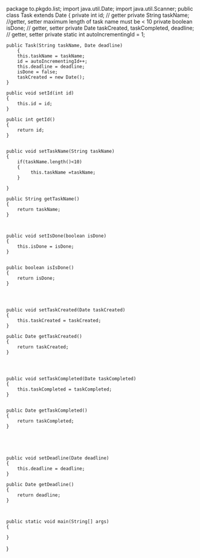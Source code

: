 package to.pkgdo.list;
import java.util.Date;
import java.util.Scanner;
public class Task extends Date
{
	private int id; // getter
	private String taskName; //getter, setter maximum length of task name must be < 10
	private boolean isDone; // getter, setter
	private Date taskCreated, taskCompleted, deadline; // getter, setter
	private static int autoIncrementingId = 1;

	public Task(String taskName, Date deadline)
        {
		this.taskName = taskName;
		id = autoIncrementingId++;
		this.deadline = deadline;
		isDone = false;
		taskCreated = new Date();
	}
    
    public void setId(int id)
    {
        this.id = id;
    }
    
    public int getId() 
    {
        return id;
    }
   
    
    public void setTaskName(String taskName)
    {   
        if(taskName.length()<10)
        {
             this.taskName =taskName;
        }
       
    }
    
    public String getTaskName() 
    {
        return taskName;
    }
    
    

    public void setIsDone(boolean isDone)
    {
        this.isDone = isDone;
    }
    
    
    public boolean isIsDone()
    {
        return isDone;
    }
    
    


    public void setTaskCreated(Date taskCreated) 
    {
        this.taskCreated = taskCreated;
    }
    
    public Date getTaskCreated()
    {
        return taskCreated;
    }
    
    


    public void setTaskCompleted(Date taskCompleted) 
    {
        this.taskCompleted = taskCompleted;
    }
    
    
    public Date getTaskCompleted()
    {
        return taskCompleted;
    }
    
    



    public void setDeadline(Date deadline)
    {
        this.deadline = deadline;
    }
    
    public Date getDeadline() 
    {
        return deadline;
    }
    
    
    
    public static void main(String[] args)
    {
        
    }
    
}
